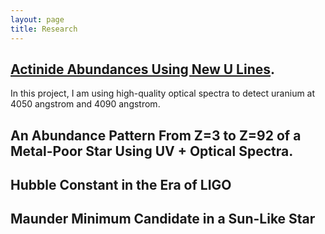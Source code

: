 ```yaml
---
layout: page
title: Research
---
```


## [Actinide Abundances Using New U Lines](https://sp-shah.github.io/ulines).

In this project, I am using high-quality optical spectra to detect uranium at 4050 angstrom and 4090 angstrom. 

## An Abundance Pattern From Z=3 to Z=92 of a Metal-Poor Star Using UV + Optical Spectra. 

## Hubble Constant in the Era of LIGO

## Maunder Minimum Candidate in a Sun-Like Star
